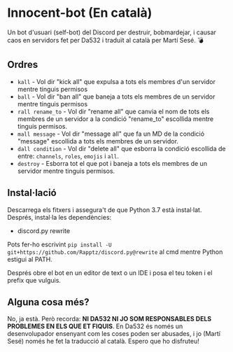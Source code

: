 # Innocent-bot (En català)

Un bot d'usuari (self-bot) del Discord per destruir, bobmardejar, i causar caos en servidors fet per Da532 i traduït al català per Martí Sesé. 💣

## Ordres

* `kall` - Vol dir "kick all" que expulsa a tots els membres d'un servidor mentre tinguis permisos
* `ball` - Vol dir "ban all" que baneja a tots els membres de un servidor mentre tinguis permisos
* `rall rename_to` - Vol dir "rename all" que canvia el nom de tots els membres de un servidor a la condició "rename_to" escollida mentre tinguis permisos.
* `mall message` - Vol dir "message all" que fa un MD de la condició "message" escollida a tots els membres de un servidor.
* `dall condition` - Vol dir "delete all" que esborra la condició escollida de entre: `channels`, `roles`, `emojis` i `all`.
* `destroy` - Esborra tot el que pot i baneja a tots els membres de un servidor mentre tinguis permisos.

## Instal·lació
Descarrega els fitxers i assegura't de que Python 3.7 està instal·lat.
Després, instal·la les dependències:

* discord.py rewrite

Pots fer-ho escrivint `pip install -U git+https://github.com/Rapptz/discord.py@rewrite` al cmd mentre Python estigui al PATH.

Després obre el bot en un editor de text o un IDE i posa el teu token i el prefix que vulguis.

## Alguna cosa més?

No, ja està. Però recorda: **NI DA532 NI JO SOM RESPONSABLES DELS PROBLEMES EN ELS QUE ET FIQUIS**. En Da532 és només un desenvolupador ensenyant com les coses poden ser abusades, i jo (Martí Sesé) només he fet la traducció al català. Espero que ho disfruteu!
